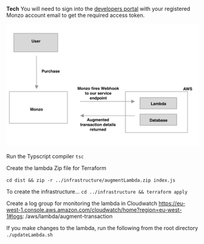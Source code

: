 **Tech**
You will need to sign into the [developers portal](https://developers.monzo.com) with your registered Monzo account email to get the required access token.

![](infrastructure/augment-trans-1.png)

Run the Typscript compiler
`tsc`

Create the lambda Zip file for Terraform
<!-- `zip -r infrastructure/augmentLambda.zip dist/index.js` -->
`cd dist && zip -r ../infrastructure/augmentLambda.zip index.js`
 
To create the infrastructure...
`cd ../infrastructure && terraform apply`

Create a log group for monitoring the lambda in Cloudwatch
https://eu-west-1.console.aws.amazon.com/cloudwatch/home?region=eu-west-1#logs:
/aws/lambda/augment-transaction


If you make changes to the lambda, run the following from the root directory
`./updateLambda.sh`


